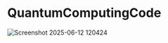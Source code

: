 # QuantumComputingCode
![Screenshot 2025-06-12 120424](https://github.com/user-attachments/assets/5f5e2edc-f708-4dc1-9da3-0485ae48641c)

